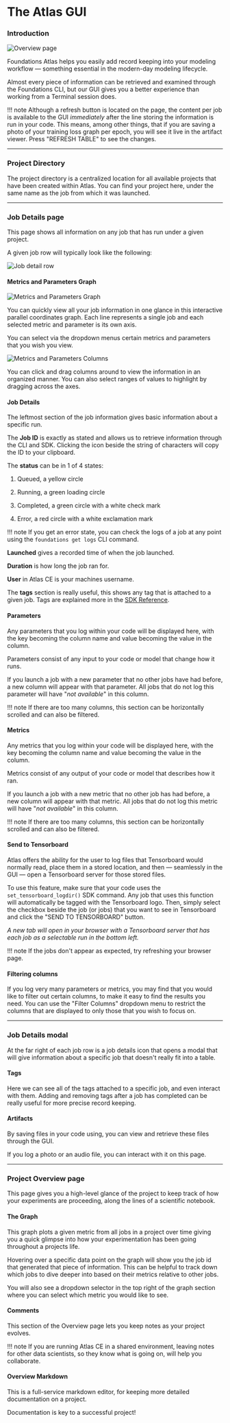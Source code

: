 # The Atlas GUI

### Introduction

![Overview page](assets/images/overview.png "Overview page")

Foundations Atlas helps you easily add record keeping into your modeling workflow — something essential in the modern-day modeling lifecycle.

Almost every piece of information can be retrieved and examined through the Foundations CLI, but our GUI gives you a better experience than working from a Terminal session does.

!!! note
    Although a refresh button is located on the page, the content per job is available to the GUI *immediately* after the
    line storing the information is run in your code. This means, among other things, that if you are saving a photo of your 
    training loss graph per epoch, you will see it live in the artifact viewer. Press "REFRESH TABLE" to see the changes.

---

### Project Directory

The project directory is a centralized location for all available projects that have been created within Atlas.
You can find your project here, under the same name as the job from which it was launched.

---

### Job Details page

This page shows all information on any job that has run under a given project.

A given job row will typically look like the following:

![Job detail row](assets/images/job-details-page-job-row.png "Job detail row")

#### Metrics and Parameters Graph

![Metrics and Parameters Graph](assets/images/parcoords-select.gif "Metrics and Parameters Graph")

You can quickly view all your job information in one glance in this interactive parallel coordinates graph. Each line represents a single job and each selected metric and parameter is its own axis.

You can select via the dropdown menus certain metrics and parameters that you wish you view.

![Metrics and Parameters Columns](assets/images/parcoords-column.gif "Metrics and Parameters Columns")

You can click and drag columns around to view the information in an organized manner. You can also select ranges of values to highlight by dragging across the axes.

#### Job Details

The leftmost section of the job information gives basic information about a specific run.

The **Job ID** is exactly as stated and allows us to retrieve information through the CLI and SDK. Clicking the icon beside
the string of characters will copy the ID to your clipboard.

The **status** can be in 1 of 4 states:
 
 1. Queued, a yellow circle
 
 2. Running, a green loading circle

 3. Completed, a green circle with a white check mark

 4. Error, a red circle with a white exclamation mark

!!! note 
    If you get an error state, you can check the logs of a job at any point using the `foundations get logs` CLI command.

**Launched** gives a recorded time of when the job launched.

**Duration** is how long the job ran for.

**User** in Atlas CE is your machines username.

The **tags** section is really useful, this shows any tag that is attached to a given job. Tags are explained more in
the [SDK Reference](https://dessa-atlas-community-docs.readthedocs-hosted.com/en/latest/sdk-reference/SDK/).

#### Parameters

Any parameters that you log within your code will be displayed here, with the key becoming the column name and value
becoming the value in the column.

Parameters consist of any input to your code or model that change how it runs.

If you launch a job with a new parameter that no other jobs have had before, a new column will appear
with that parameter. All jobs that do not log this parameter will have "*not available*" in this column.

!!! note 
    If there are too many columns, this section can be horizontally scrolled and can also be filtered.

#### Metrics

Any metrics that you log within your code will be displayed here, with the key becoming the column name and value
becoming the value in the column.

Metrics consist of any output of your code or model that describes how it ran.

If you launch a job with a new metric that no other job has had before, a new column will appear
with that metric. All jobs that do not log this metric will have "*not available*" in this column.

!!! note
    If there are too many columns, this section can be horizontally scrolled and can also be filtered.

#### Send to Tensorboard

Atlas offers the ability for the user to log files that Tensorboard would normally read, place them in a stored location,
and then — seamlessly in the GUI — open a Tensorboard server for those stored files.

To use this feature, make sure that your code uses the `set_tensorboard_logdir()` SDK command. Any job that uses this function will
automatically be tagged with the Tensorboard logo. Then, simply select the checkbox beside the job (or jobs) that you
want to see in Tensorboard and click the "SEND TO TENSORBOARD" button.

*A new tab will open in your browser with a Tensorboard server that has each job as a selectable run in the bottom left.*

!!! note
    If the jobs don't appear as expected, try refreshing your browser page.

#### Filtering columns

If you log very many parameters or metrics, you may find that you would like to
filter out certain columns, to make it easy to find the results you need. You can use the "Filter Columns" dropdown menu to 
restrict the columns that are displayed to only those that you wish to focus on.

---

### Job Details modal

At the far right of each job row is a job details icon that opens a modal that will give information
about a specific job that doesn't really fit into a table. 

#### Tags

Here we can see all of the tags attached to a specific job, and even interact with them. Adding and removing
tags after a job has completed can be really useful for more precise record keeping.

#### Artifacts

By saving files in your code using, you can view and retrieve these files through the GUI.

If you log a photo or an audio file, you can interact with it on this page.

---

### Project Overview page

This page gives you a high-level glance of the project to keep track of how your experiments are proceeding, along the 
lines of a scientific notebook.

#### The Graph

This graph plots a given metric from all jobs in a project over time giving you a quick glimpse into how your 
experimentation has been going throughout a projects life.

Hovering over a specific data point on the graph will show you the job id that generated that piece of information. This
can be helpful to track down which jobs to dive deeper into based on their metrics relative to other jobs. 

You will also see a dropdown selector in the top right of the graph section where you can select which metric you would
like to see.

#### Comments

This section of the Overview page lets you keep notes as your project evolves. 

!!! note
    If you are running Atlas CE in a shared environment, leaving notes for other data scientists, so they know what is going on, will help you collaborate.

#### Overview Markdown

This is a full-service markdown editor, for keeping more detailed documentation on a project. 

Documentation is key to a successful project!
